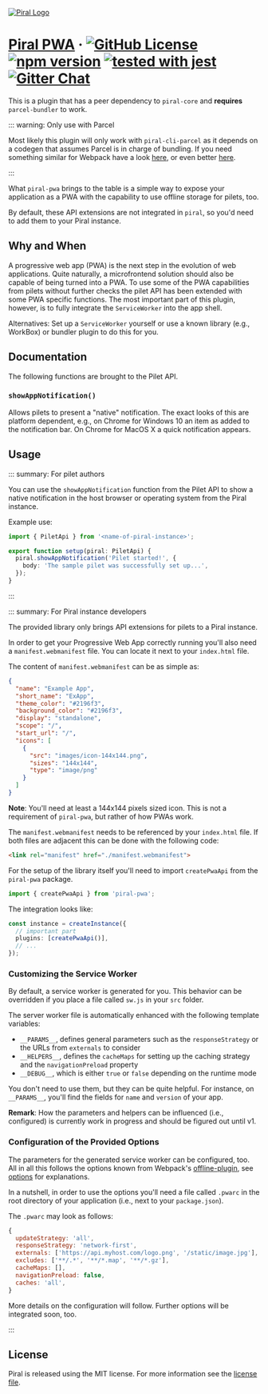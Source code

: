 [![Piral Logo](https://github.com/smapiot/piral/raw/main/docs/assets/logo.png)](https://piral.io)

# [Piral PWA](https://piral.io) &middot; [![GitHub License](https://img.shields.io/badge/license-MIT-blue.svg)](https://github.com/smapiot/piral/blob/main/LICENSE) [![npm version](https://img.shields.io/npm/v/piral-pwa.svg?style=flat)](https://www.npmjs.com/package/piral-pwa) [![tested with jest](https://img.shields.io/badge/tested_with-jest-99424f.svg)](https://jestjs.io) [![Gitter Chat](https://badges.gitter.im/gitterHQ/gitter.png)](https://gitter.im/piral-io/community)

This is a plugin that has a peer dependency to `piral-core` and **requires** `parcel-bundler` to work.

::: warning: Only use with Parcel

Most likely this plugin will only work with `piral-cli-parcel` as it depends on a codegen that assumes Parcel is in charge of bundling. If you need something similar for Webpack have a look [here](https://webpack.js.org/guides/progressive-web-application/), or even better [here](https://github.com/NekR/offline-plugin).

:::

What `piral-pwa` brings to the table is a simple way to expose your application as a PWA with the capability to use offline storage for pilets, too.

By default, these API extensions are not integrated in `piral`, so you'd need to add them to your Piral instance.

## Why and When

A progressive web app (PWA) is the next step in the evolution of web applications. Quite naturally, a microfrontend solution should also be capable of being turned into a PWA. To use some of the PWA capabilities from pilets without further checks the pilet API has been extended with some PWA specific functions. The most important part of this plugin, however, is to fully integrate the `ServiceWorker` into the app shell.

Alternatives: Set up a `ServiceWorker` yourself or use a known library (e.g., WorkBox) or bundler plugin to do this for you.

## Documentation

The following functions are brought to the Pilet API.

### `showAppNotification()`

Allows pilets to present a "native" notification. The exact looks of this are platform dependent, e.g., on Chrome for Windows 10 an item as added to the notification bar. On Chrome for MacOS X a quick notification appears.

## Usage

::: summary: For pilet authors

You can use the `showAppNotification` function from the Pilet API to show a native notification in the host browser or operating system from the Piral instance.

Example use:

```ts
import { PiletApi } from '<name-of-piral-instance>';

export function setup(piral: PiletApi) {
  piral.showAppNotification('Pilet started!', {
    body: 'The sample pilet was successfully set up...',
  });
}
```

:::

::: summary: For Piral instance developers

The provided library only brings API extensions for pilets to a Piral instance.

In order to get your Progressive Web App correctly running you'll also need a `manifest.webmanifest` file. You can locate it next to your `index.html` file.

The content of `manifest.webmanifest` can be as simple as:

```json
{
  "name": "Example App",
  "short_name": "ExApp",
  "theme_color": "#2196f3",
  "background_color": "#2196f3",
  "display": "standalone",
  "scope": "/",
  "start_url": "/",
  "icons": [
    {
      "src": "images/icon-144x144.png",
      "sizes": "144x144",
      "type": "image/png"
    }
  ]
}
```

**Note**: You'll need at least a 144x144 pixels sized icon. This is not a requirement of `piral-pwa`, but rather of how PWAs work.

The `manifest.webmanifest` needs to be referenced by your `index.html` file. If both files are adjacent this can be done with the following code:

```html
<link rel="manifest" href="./manifest.webmanifest">
```

For the setup of the library itself you'll need to import `createPwaApi` from the `piral-pwa` package.

```ts
import { createPwaApi } from 'piral-pwa';
```

The integration looks like:

```ts
const instance = createInstance({
  // important part
  plugins: [createPwaApi()],
  // ...
});
```

### Customizing the Service Worker

By default, a service worker is generated for you. This behavior can be overridden if you place a file called `sw.js` in your `src` folder.

The server worker file is automatically enhanced with the following template variables:

- `__PARAMS__`, defines general parameters such as the `responseStrategy` or the URLs from `externals` to consider
- `__HELPERS__`, defines the `cacheMaps` for setting up the caching strategy and the `navigationPreload` property
- `__DEBUG__`, which is either `true` or `false` depending on the runtime mode

You don't need to use them, but they can be quite helpful. For instance, on `__PARAMS__`, you'll find the fields for `name` and `version` of your app.

**Remark**: How the parameters and helpers can be influenced (i.e., configured) is currently work in progress and should be figured out until v1.

### Configuration of the Provided Options

The parameters for the generated service worker can be configured, too. All in all this follows the options known from Webpack's [offline-plugin](https://github.com/NekR/offline-plugin), see [options](https://github.com/NekR/offline-plugin/blob/master/docs/options.md) for explanations.

In a nutshell, in order to use the options you'll need a file called `.pwarc` in the root directory of your application (i.e., next to your `package.json`).

The `.pwarc` may look as follows:

```js
{
  updateStrategy: 'all',
  responseStrategy: 'network-first',
  externals: ['https://api.myhost.com/logo.png', '/static/image.jpg'],
  excludes: ['**/.*', '**/*.map', '**/*.gz'],
  cacheMaps: [],
  navigationPreload: false,
  caches: 'all',
}
```

More details on the configuration will follow. Further options will be integrated soon, too.

:::

## License

Piral is released using the MIT license. For more information see the [license file](./LICENSE).
